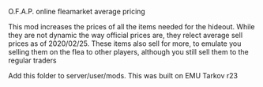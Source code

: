O.F.A.P.
online fleamarket average pricing

This mod increases the prices of all the items needed for the hideout.
While they are not dynamic the way official prices are, they relect average sell prices as of 2020/02/25.
These items also sell for more, to emulate you selling them on the flea to other players, although you still sell them to the regular traders

Add this folder to server/user/mods.
This was built on EMU Tarkov r23